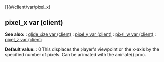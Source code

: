 []{#/client/var/pixel_x}
  ## pixel_x var (client)
  **See also:**
  :   [glide_size var (client)](ref/client/var/glide_size)
  :   [pixel_y var (client)](ref/client/var/pixel_y)
  :   [pixel_w var (client)](ref/client/var/pixel_w)
  :   [pixel_z var (client)](ref/client/var/pixel_z)
  <!-- -->
  **Default value:**
  :   0
  This displaces the player\'s viewpoint on the x-axis by the specified
  number of pixels. Can be animated with the animate() proc.